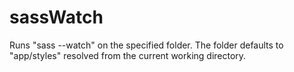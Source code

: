 sassWatch
=========
Runs "sass --watch" on the specified folder. The folder defaults to "app/styles" resolved from the current working directory.
